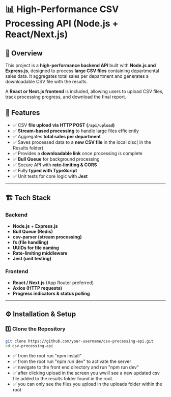 # 📊 High-Performance CSV Processing API (Node.js + React/Next.js)

## 🚀 Overview
This project is a **high-performance backend API** built with **Node.js and Express.js**, designed to process **large CSV files** containing departmental sales data. It aggregates total sales per department and generates a downloadable CSV file with the results.  

A **React or Next.js frontend** is included, allowing users to upload CSV files, track processing progress, and download the final report.

## 📌 Features
- ✅ CSV **file upload via HTTP POST (`/api/upload`)**
- ✅ **Stream-based processing** to handle large files efficiently
- ✅ Aggregates **total sales per department**
- ✅ Saves processed data to a **new CSV file** in the local disc( in the Results folder) 
- ✅ Provides a **downloadable link** once processing is complete
- ✅ **Bull Queue** for background processing
- ✅ Secure API with **rate-limiting & CORS**
- ✅ Fully **typed with TypeScript**
- ✅ Unit tests for core logic with **Jest**

---

## 🏗 Tech Stack
### Backend
- **Node.js** + **Express.js**
- **Bull Queue (Redis)**
- **csv-parser (stream processing)**
- **fs (file handling)**
- **UUIDs for file naming**
- **Rate-limiting middleware**
- **Jest (unit testing)**

### Frontend
- **React / Next.js** (App Router preferred)
- **Axios (HTTP requests)**
- **Progress indicators & status polling**

---

## ⚙️ Installation & Setup
### 1️⃣ Clone the Repository
```bash
git clone https://github.com/your-username/csv-processing-api.git
cd csv-processing-api
```
- ✅ from the root run "npm install"
- ✅ from the root run "npm run dev" to activate the server
- ✅ navigate to the front end directory and run "npm run dev"
- ✅ after clicking upload in the screen you wwill see a new updated csv file added to the results folder found in the root.
- ✅ you can only see the files you upload in the uploads folder within the root
